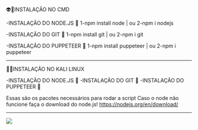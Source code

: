 
👽🌟INSTALAÇÃO NO CMD

-INSTALAÇÃO DO NODE.JS 🎉
1-npm install node | ou
2-npm i nodejs

-INSTALAÇÃO DO GIT 🎉
1-npm install git | ou
2-npm i git

-INSTALAÇÃO DO PUPPETEER 🎉
1-npm install puppeteer | ou
2-npm i puppeteer
___________________________

👾🙊INSTALAÇÃO NO KALI LINUX

-INSTALAÇÃO DO NODE.JS 🎉
-INSTALAÇÃO DO GIT 🎉
-INSTALAÇÃO DO PUPPETEER 🎉

Essas são os pacotes necessários para rodar a script
Caso o node não funcione faça o download do node.js!
https://nodejs.org/en/download/
____________________________

<div>
<a href="https://youtube.com/@Stuartxl" target="_blank"><img src="https://img.shields.io/badge/YouTube-FF0000?style=for-the-badge&logo=youtube&logoColor=white" target="_blank"></a>
<div>
